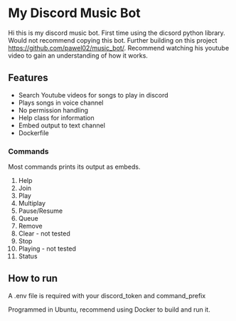 # My Discord Music Bot

Hi this is my discord music bot. First time using the dicsord python library. Would not recommend copying this bot. Further building on this project https://github.com/pawel02/music_bot/. Recommend watching his youtube video to gain an understanding of how it works.

## Features
* Search Youtube videos for songs to play in discord
* Plays songs in voice channel
* No permission handling
* Help class for information
* Embed output to text channel
* Dockerfile

### Commands
Most commands prints its output as embeds.

1. Help
2. Join
3. Play
4. Multiplay
5. Pause/Resume
6. Queue
7. Remove 
8. Clear - not tested
9. Stop
10. Playing - not tested
11. Status

## How to run
A .env file is required with your discord_token and command_prefix

Programmed in Ubuntu, recommend using Docker to build and run it. 
